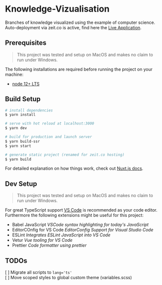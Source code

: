 # Knowledge-Vizualisation

Branches of knowledge visualized using the example of computer science. Auto-deployment via zeit.co is active, find here the [Live Application](https://knowledge-vizualisation.now.sh).

## Prerequisites

> This project was tested and setup on MacOS and makes no claim to run under Windows.

The following installations are required before running the project on your machine:

- [node 12+ LTS](https://nodejs.org/en/)

## Build Setup

```bash
# install dependencies
$ yarn install

# serve with hot reload at localhost:3000
$ yarn dev

# build for production and launch server
$ yarn build-ssr
$ yarn start

# generate static project (renamed for zeit.co hosting)
$ yarn build
```

For detailed explanation on how things work, check out [Nuxt.js docs](https://nuxtjs.org).

## Dev Setup

> This project was tested and setup on MacOS and makes no claim to run under Windows.

For great TypeScript support [VS Code](https://code.visualstudio.com/) is recommended as your code editor. Furthermore the following extensions might be useful for this project:

- Babel JavaScript _VSCode syntax highlighting for today's JavaScript_
- EditorCOnfig for VS Code _EditorConfig Support for Visual Studio Code_
- ESLint _Integrates ESLint JavaScript into VS Code_
- Vetur _Vue tooling for VS Code_
- Prettier _Code formatter using prettier_

## TODOs

[ ] Migrate all scripts to `lang='ts'`  
[ ] Move scoped styles to global custom theme (variables.scss)
